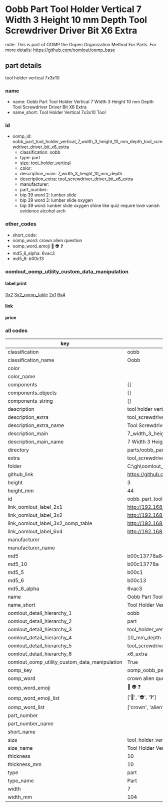 # Oobb Part Tool Holder Vertical 7 Width 3 Height 10 mm Depth Tool Screwdriver Driver Bit X6 Extra  

note: This is part of OOMP the Oopen Organization Method For Parts. For more details: https://github.com/oomlout/oomp_base

##  part details
  



tool holder vertical 7x3x10



### name
* name: Oobb Part Tool Holder Vertical 7 Width 3 Height 10 mm Depth Tool Screwdriver Driver Bit X6 Extra
* name_short: Tool Holder Vertical 7x3x10 Tool
### id
* oomp_id: oobb_part_tool_holder_vertical_7_width_3_height_10_mm_depth_tool_screwdriver_driver_bit_x6_extra
  * classification: oobb
  * type: part
  * size: tool_holder_vertical
  * color: 
  * description_main: 7_width_3_height_10_mm_depth
  * description_extra: tool_screwdriver_driver_bit_x6_extra
  * manufacturer: 
  * part_number: 
  * bip 39 word 2: lumber slide
  * bip 39 word 3: lumber slide oxygen
  * bip 39 word: lumber slide oxygen shine like quiz require love vanish evidence alcohol arch

### other_codes
* short_code: 
* oomp_word: crown alien question
* oomp_word_emoji :crown: :alien: :question:
* md5_6_alpha: 6vac3
* md5_6: b00c13






### oomlout_oomp_utility_custom_data_manipulation
#### label print
[3x2](http://192.168.1.245:1112/?label=oomp%206vac3)
[3x2_oomp_table](http://192.168.1.108:1112/?label=oomp%206vac3)
[2x1](http://192.168.1.242:1112/?label=oomp%206vac3)
[6x4](http://192.168.1.55:1112/?label=oomp%206vac3)    

#### link

                              

#### price







### all codes 
| key | value |  
| --- | --- |  
| classification | oobb |  
| classification_name | Oobb |  
| color |  |  
| color_name |  |  
| components | [] |  
| components_objects | [] |  
| components_string | [] |  
| description | tool holder vertical 7x3x10 |  
| description_extra | tool_screwdriver_driver_bit_x6_extra |  
| description_extra_name | Tool Screwdriver Driver Bit X6 Extra |  
| description_main | 7_width_3_height_10_mm_depth |  
| description_main_name | 7 Width 3 Height 10 mm Depth |  
| directory | parts/oobb_part_tool_holder_vertical_7_width_3_height_10_mm_depth_tool_screwdriver_driver_bit_x6_extra |  
| extra | tool_screwdriver_driver_bit_x6 |  
| folder | C:\gh\oomlout_oobb_version_4_generated_parts\things\oobb_part_tool_holder_vertical_7_width_3_height_10_mm_depth_tool_screwdriver_driver_bit_x6_extra |  
| github_link | https://github.com/oomlout/oomlout_oomp_part_src/tree/main/parts/oobb_part_tool_holder_vertical_7_width_3_height_10_mm_depth_tool_screwdriver_driver_bit_x6_extra |  
| height | 3 |  
| height_mm | 44 |  
| id | oobb_part_tool_holder_vertical_7_width_3_height_10_mm_depth_tool_screwdriver_driver_bit_x6_extra |  
| link_oomlout_label_2x1 | http://192.168.1.242:1112/?label=oomp%206vac3 |  
| link_oomlout_label_3x2 | http://192.168.1.245:1112/?label=oomp%206vac3 |  
| link_oomlout_label_3x2_oomp_table | http://192.168.1.108:1112/?label=oomp%206vac3 |  
| link_oomlout_label_6x4 | http://192.168.1.55:1112/?label=oomp%206vac3 |  
| manufacturer |  |  
| manufacturer_name |  |  
| md5 | b00c13778a8476e2bfc0dc5f3cb2e427 |  
| md5_10 | b00c13778a |  
| md5_5 | b00c1 |  
| md5_6 | b00c13 |  
| md5_6_alpha | 6vac3 |  
| name | Oobb Part Tool Holder Vertical 7 Width 3 Height 10 mm Depth Tool Screwdriver Driver Bit X6 Extra |  
| name_short | Tool Holder Vertical 7x3x10 Tool |  
| oomlout_detail_hierarchy_1 | oobb |  
| oomlout_detail_hierarchy_2 | part |  
| oomlout_detail_hierarchy_3 | tool_holder_vertical |  
| oomlout_detail_hierarchy_4 | 10_mm_depth |  
| oomlout_detail_hierarchy_5 | tool_screwdriver_driver_bit |  
| oomlout_detail_hierarchy_6 | x6_extra |  
| oomlout_oomp_utility_custom_data_manipulation | True |  
| oomp_key | oomp_oobb_part_tool_holder_vertical_7_width_3_height_10_mm_depth_tool_screwdriver_driver_bit_x6_extra |  
| oomp_word | crown alien question |  
| oomp_word_emoji | :crown: :alien: :question: |  
| oomp_word_emoji_list | [':crown:', ':alien:', ':question:'] |  
| oomp_word_list | ['crown', 'alien', 'question'] |  
| part_number |  |  
| part_number_name |  |  
| short_name |  |  
| size | tool_holder_vertical |  
| size_name | Tool Holder Vertical |  
| thickness | 10 |  
| thickness_mm | 10 |  
| type | part |  
| type_name | Part |  
| width | 7 |  
| width_mm | 104 |  
